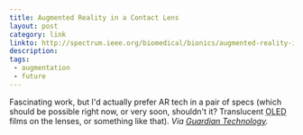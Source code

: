 ```yaml
---
title: Augmented Reality in a Contact Lens
layout: post
category: link
linkto: http://spectrum.ieee.org/biomedical/bionics/augmented-reality-in-a-contact-lens/0
description:
tags:
 - augmentation
 - future
---
```

Fascinating work, but I'd actually prefer AR tech in a pair of specs (which should be possible right now, or very soon, shouldn't it? Translucent <acronym title="Organic Light-Emitting Diode">OLED</acronym> films on the lenses, or something like that). _Via [Guardian Technology](http://www.guardian.co.uk/technology/blog/2009/sep/02/research-augmented-reality)._